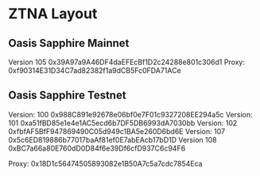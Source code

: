 # ZTNA Layout

## Oasis Sapphire Mainnet

Version 105     0x39A97a9A46DF4daEFEcBf1D2c24288e801c306d1
Proxy:          0xf90314E31D34C7ad82382f1a9dCB5Fc0FDA71ACe

## Oasis Sapphire Testnet

Version: 100    0x988C891e92678e06bf0e7F01c9327208EE294a5c
Version: 101    0xa51fBD85e1e4e1AC5ecd6b7DF5DB6993dA7030bb
Version: 102    0xfbfAF5BfF947869490C05d949c1BA5e260D6bd6E
Version: 107    0x5c6ED819886b77017baAf81ef0E7abEAcb17bD1D
Version 108     0xBC7a66a80E760dD0D84f6e39Df6cfD937C6c94F6

Proxy:          0x18D1c56474505893082e1B50A7c5a7cdc7854Eca


